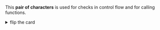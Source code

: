 This **pair of characters** is used for checks in control flow and for calling
functions.

<details>
<summary>flip the card</summary>
<br>

# `( )`

- _singular_: parenthesis
- _plural_: parentheses
- `(`: _opening_ parenthesis
- `)`: _closing_ parenthesis

```js
'use strict';

/* --- control flow checks --- */

if (false) {
} else if (false) {
}

while (false) {}

for (let nothing of '') {
}
```

```js
'use strict';

/* --- function calls --- */

alert('an alert');
prompt('a prompt');
confirm('a confirm');

console.log('a console log');

let name = 'Timlin';
let bigName = name.toUpperCase();
console.log(bigName);
```

</details>
